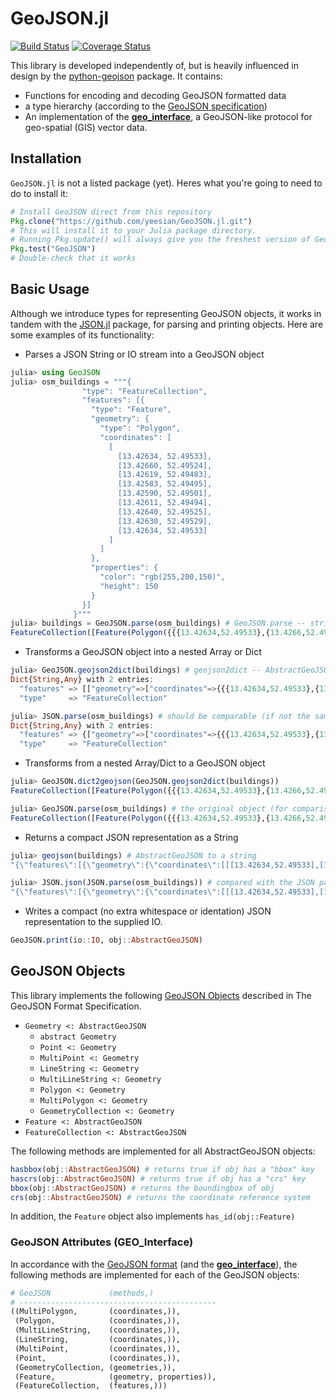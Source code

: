 # GeoJSON.jl

[![Build Status](https://travis-ci.org/yeesian/GeoJSON.jl.svg)](https://travis-ci.org/yeesian/GeoJSON.jl)
[![Coverage Status](http://img.shields.io/coveralls/yeesian/GeoJSON.jl.svg)](https://coveralls.io/r/yeesian/GeoJSON.jl)

This library is developed independently of, but is heavily influenced in design by the [python-geojson](https://github.com/frewsxcv/python-geojson) package. It contains:

- Functions for encoding and decoding GeoJSON formatted data
- a type hierarchy (according to the [GeoJSON specification](http://geojson.org/geojson-spec.html))
- An implementation of the [__geo_interface__](https://gist.github.com/sgillies/2217756), a GeoJSON-like protocol for geo-spatial (GIS) vector data.

## Installation

`GeoJSON.jl` is not a listed package (yet). Heres what you're going to need to do to install it:

```julia
# Install GeoJSON direct from this repository
Pkg.clone("https://github.com/yeesian/GeoJSON.jl.git")
# This will install it to your Julia package directory.
# Running Pkg.update() will always give you the freshest version of GeoJSON
Pkg.test("GeoJSON")
# Double-check that it works
```

## Basic Usage
Although we introduce types for representing GeoJSON objects, it works in tandem with the [JSON.jl](https://github.com/JuliaLang/JSON.jl) package, for parsing and printing objects. Here are some examples of its functionality:

- Parses a JSON String or IO stream into a GeoJSON object
```julia
julia> using GeoJSON
julia> osm_buildings = """{
                "type": "FeatureCollection",
                "features": [{
                  "type": "Feature",
                  "geometry": {
                    "type": "Polygon",
                    "coordinates": [
                      [
                        [13.42634, 52.49533],
                        [13.42660, 52.49524],
                        [13.42619, 52.49483],
                        [13.42583, 52.49495],
                        [13.42590, 52.49501],
                        [13.42611, 52.49494],
                        [13.42640, 52.49525],
                        [13.42630, 52.49529],
                        [13.42634, 52.49533]
                      ]
                    ]
                  },
                  "properties": {
                    "color": "rgb(255,200,150)",
                    "height": 150
                  }
                }]
              }"""
julia> buildings = GeoJSON.parse(osm_buildings) # GeoJSON.parse -- string or stream to AbstractGeoJSON types
FeatureCollection([Feature(Polygon({{{13.42634,52.49533},{13.4266,52.49524},{13.42619,52.49483},{13.42583,52.49495},{13.4259,52.49501},{13.42611,52.49494},{13.4264,52.49525},{13.4263,52.49529},{13.42634,52.49533}}},#undef,#undef),["height"=>150,"color"=>"rgb(255,200,150)"],#undef,#undef,#undef)],#undef,#undef)
```

- Transforms a GeoJSON object into a nested Array or Dict

```julia
julia> GeoJSON.geojson2dict(buildings) # geojson2dict -- AbstractGeoJSON to Dict/Array-representation
Dict{String,Any} with 2 entries:
  "features" => [["geometry"=>["coordinates"=>{{{13.42634,52.49533},{13.4266,52.49524},{13.42619,52.49483},{13.42583,52.49495},{13.4259,52.49…
  "type"     => "FeatureCollection"

julia> JSON.parse(osm_buildings) # should be comparable (if not the same)
Dict{String,Any} with 2 entries:
  "features" => {["geometry"=>["coordinates"=>{{{13.42634,52.49533},{13.4266,52.49524},{13.42619,52.49483},{13.42583,52.49495},{13.4259,52.49…
  "type"     => "FeatureCollection"
```

- Transforms from a nested Array/Dict to a GeoJSON object

```julia
julia> GeoJSON.dict2geojson(GeoJSON.geojson2dict(buildings))
FeatureCollection([Feature(Polygon({{{13.42634,52.49533},{13.4266,52.49524},{13.42619,52.49483},{13.42583,52.49495},{13.4259,52.49501},{13.42611,52.49494},{13.4264,52.49525},{13.4263,52.49529},{13.42634,52.49533}}},#undef,#undef),["height"=>150,"color"=>"rgb(255,200,150)"],#undef,#undef,#undef)],#undef,#undef)

julia> GeoJSON.parse(osm_buildings) # the original object (for comparison)
FeatureCollection([Feature(Polygon({{{13.42634,52.49533},{13.4266,52.49524},{13.42619,52.49483},{13.42583,52.49495},{13.4259,52.49501},{13.42611,52.49494},{13.4264,52.49525},{13.4263,52.49529},{13.42634,52.49533}}},#undef,#undef),["height"=>150,"color"=>"rgb(255,200,150)"],#undef,#undef,#undef)],#undef,#undef)
```

- Returns a compact JSON representation as a String

```julia
julia> geojson(buildings) # AbstractGeoJSON to a string
"{\"features\":[{\"geometry\":{\"coordinates\":[[[13.42634,52.49533],[13.4266,52.49524],[13.42619,52.49483],[13.42583,52.49495],[13.4259,52.49501],[13.42611,52.49494],[13.4264,52.49525],[13.4263,52.49529],[13.42634,52.49533]]],\"type\":\"Polygon\"},\"properties\":{\"height\":150,\"color\":\"rgb(255,200,150)\"},\"type\":\"Feature\"}],\"type\":\"FeatureCollection\"}"

julia> JSON.json(JSON.parse(osm_buildings)) # compared with the JSON parser
"{\"features\":[{\"geometry\":{\"coordinates\":[[[13.42634,52.49533],[13.4266,52.49524],[13.42619,52.49483],[13.42583,52.49495],[13.4259,52.49501],[13.42611,52.49494],[13.4264,52.49525],[13.4263,52.49529],[13.42634,52.49533]]],\"type\":\"Polygon\"},\"properties\":{\"height\":150,\"color\":\"rgb(255,200,150)\"},\"type\":\"Feature\"}],\"type\":\"FeatureCollection\"}"
```

- Writes a compact (no extra whitespace or identation) JSON representation to the supplied IO.

```julia
GeoJSON.print(io::IO, obj::AbstractGeoJSON)
```

## GeoJSON Objects
This library implements the following [GeoJSON Objects](http://www.geojson.org/geojson-spec.html#geojson-objects) described in The GeoJSON Format Specification.

- `Geometry <: AbstractGeoJSON`
  - `abstract Geometry`
  - `Point <: Geometry`
  - `MultiPoint <: Geometry`
  - `LineString <: Geometry`
  - `MultiLineString <: Geometry`
  - `Polygon <: Geometry`
  - `MultiPolygon <: Geometry`
  - `GeometryCollection <: Geometry`
- `Feature <: AbstractGeoJSON`
- `FeatureCollection <: AbstractGeoJSON`

The following methods are implemented for all AbstractGeoJSON objects:
```julia
hasbbox(obj::AbstractGeoJSON) # returns true if obj has a "bbox" key
hascrs(obj::AbstractGeoJSON) # returns true if obj has a "crs" key
bbox(obj::AbstractGeoJSON) # returns the boundingbox of obj
crs(obj::AbstractGeoJSON) # returns the coordinate reference system
```
In addition, the `Feature` object also implements ```has_id(obj::Feature)```

### GeoJSON Attributes (GEO_Interface)
In accordance with the [GeoJSON format](http://geojson.org/geojson-spec.html) (and the [__geo_interface__](https://gist.github.com/sgillies/2217756)), the following methods are implemented for each of the GeoJSON objects:
```julia
# GeoJSON             (methods,)
# --------------------------------------------
((MultiPolygon,       (coordinates,)),
 (Polygon,            (coordinates,)),
 (MultiLineString,    (coordinates,)),
 (LineString,         (coordinates,)),
 (MultiPoint,         (coordinates,)),
 (Point,              (coordinates,)),
 (GeometryCollection, (geometries,)),
 (Feature,            (geometry, properties)),
 (FeatureCollection,  (features,)))
```
